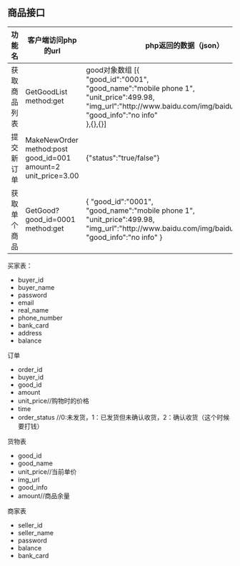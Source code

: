 ## 商品接口

<table>
<thead>
    <th>功能名</th>
    <th>客户端访问php的url</th>
    <th>php返回的数据（json）</th>
    <th>备注</th>
    <th>状态</th>
</thead>
<tr>
    <td>获取商品列表</td>
    <td>
        GetGoodList<br>
        method:get
    </td>
    <td>
    good对象数组
    [{<br>
    "good_id":"0001",<br>
    "good_name":"mobile phone 1",<br>
    "unit_price":499.98,<br>
    "img_url":"http://www.baidu.com/img/baidu_jgylogo3.gif",<br>
    "good_info":"no info"<br>
    },{},{}]
    </td>
    <td></td>
    <td>未完成</td>
</tr>
<tr>
    <td>提交新订单</td>
    <td>
        MakeNewOrder<br>
        method:post<br>
        good_id=001<br>
        amount=2<br>
        unit_price=3.00<br>
    </td>
    <td>{"status":"true/false"}</td>
    <td></td>
    <td>未完成</td>
</tr>
<tr>
    <td>获取单个商品</td>
    <td>
        GetGood?good_id=0001<br>
        method:get<br>
    </td>
    <td>
        {
        "good_id":"0001",<br>
        "good_name":"mobile phone 1",<br>
        "unit_price":499.98,<br>
        "img_url":"http://www.baidu.com/img/baidu_jgylogo3.gif",<br>
        "good_info":"no info"
        }
    </td>
    <td></td>
    <td>未完成</td>
</tr>
</table>

买家表：

- buyer_id
- buyer_name
- password
- email
- real_name
- phone_number 
- bank_card
- address
- balance



订单

- order_id
- buyer_id
- good_id
- amount
- unit_price//购物时的价格
- time
- order_status  //0:未发货，1：已发货但未确认收货，2：确认收货（这个时候要打钱）



货物表

- good_id
- good_name
- unit_price//当前单价
- img_url
- good_info
- amount//商品余量



商家表

- seller_id
- seller_name
- password
- balance
- bank_card
